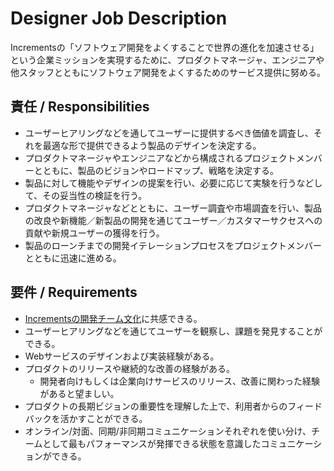 # Designer Job Description

Incrementsの「ソフトウェア開発をよくすることで世界の進化を加速させる」という企業ミッションを実現するために、プロダクトマネージャ、エンジニアや他スタッフとともにソフトウェア開発をよくするためのサービス提供に努める。

## 責任 / Responsibilities

- ユーザーヒアリングなどを通してユーザーに提供するべき価値を調査し、それを最適な形で提供できるよう製品のデザインを決定する。
- プロダクトマネージャやエンジニアなどから構成されるプロジェクトメンバーとともに、製品のビジョンやロードマップ、戦略を決定する。
- 製品に対して機能やデザインの提案を行い、必要に応じて実験を行うなどして、その妥当性の検証を行う。
- プロダクトマネージャなどとともに、ユーザー調査や市場調査を行い、製品の改良や新機能／新製品の開発を通じてユーザー／カスタマーサクセスへの貢献や新規ユーザーの獲得を行う。
- 製品のローンチまでの開発イテレーションプロセスをプロジェクトメンバーとともに迅速に進める。

## 要件 / Requirements

- [Incrementsの開発チーム文化](http://blog.qiita.com/post/74997115585/increments-dev-team-culture)に共感できる。
- ユーザーヒアリングなどを通じてユーザーを観察し、課題を発見することができる。
- Webサービスのデザインおよび実装経験がある。
- プロダクトのリリースや継続的な改善の経験がある。
    - 開発者向けもしくは企業向けサービスのリリース、改善に関わった経験があると望ましい。
- プロダクトの長期ビジョンの重要性を理解した上で、利用者からのフィードバックを活かすことができる。
- オンライン/対面、同期/非同期コミュニケーションそれぞれを使い分け、チームとして最もパフォーマンスが発揮できる状態を意識したコミュニケーションができる。
